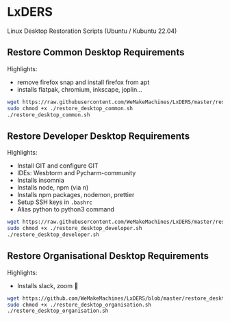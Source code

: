 # LxDERS

Linux Desktop Restoration Scripts (Ubuntu / Kubuntu 22.04)

## Restore Common Desktop Requirements

Highlights:
- remove firefox snap and install firefox from apt
- installs flatpak, chromium, inkscape, joplin...

```bash
wget https://raw.githubusercontent.com/WeMakeMachines/LxDERS/master/restore_desktop_common.sh
sudo chmod +x ./restore_desktop_common.sh
./restore_desktop_common.sh
```

## Restore Developer Desktop Requirements

Highlights:
- Install GIT and configure GIT
- IDEs: Wesbtorm and Pycharm-community
- Installs insomnia
- Installs node, npm (via n)
- Installs npm packages, nodemon, prettier
- Setup SSH keys in `.bashrc`
- Alias python to python3 command

```bash
wget https://raw.githubusercontent.com/WeMakeMachines/LxDERS/master/restore_desktop_developer.sh
sudo chmod +x ./restore_desktop_developer.sh
./restore_desktop_developer.sh
```

## Restore Organisational Desktop Requirements

Highlights:
- Installs slack, zoom 🤮

```bash
wget https://github.com/WeMakeMachines/LxDERS/blob/master/restore_desktop_organisation.sh
sudo chmod +x ./restore_desktop_organisation.sh
./restore_desktop_organisation.sh
```
